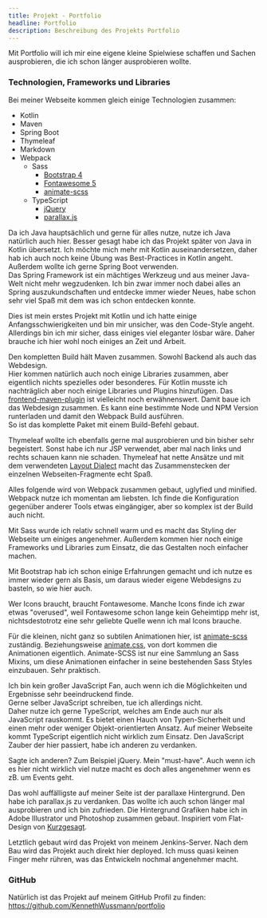 ```yaml
---
title: Projekt - Portfolio
headline: Portfolio
description: Beschreibung des Projekts Portfolio
---
```

Mit Portfolio will ich mir eine eigene kleine Spielwiese schaffen und Sachen ausprobieren, die ich schon länger ausprobieren wollte.

### Technologien, Frameworks und Libraries

Bei meiner Webseite kommen gleich einige Technologien zusammen:

* Kotlin
* Maven
* Spring Boot
* Thymeleaf
* Markdown
* Webpack
    * Sass
        * [Bootstrap 4](https://getbootstrap.com/)
        * [Fontawesome 5](https://fontawesome.com/)
        * [animate-scss](https://github.com/geoffgraham/animate.scss)
    * TypeScript
        * [jQuery](https://jquery.com/)
        * [parallax.js](https://github.com/wagerfield/parallax)

Da ich Java hauptsächlich und gerne für alles nutze, nutze ich Java natürlich auch hier.
Besser gesagt habe ich das Projekt später von Java in Kotlin übersetzt. Ich möchte mich mehr mit Kotlin
auseinandersetzen, daher hab ich auch noch keine Übung was Best-Practices in Kotlin angeht.
Außerdem wollte ich gerne Spring Boot verwenden.<br />
Das Spring Framework ist ein mächtiges Werkzeug und aus meiner Java-Welt nicht mehr wegzudenken.
Ich bin zwar immer noch dabei alles an Spring auszukundschaften und entdecke immer wieder Neues,
habe schon sehr viel Spaß mit dem was ich schon entdecken konnte.

Dies ist mein erstes Projekt mit Kotlin und ich hatte einige Anfangsschwierigkeiten und bin mir unsicher,
was den Code-Style angeht. Allerdings bin ich mir sicher, dass einiges viel eleganter lösbar wäre.
Daher brauche ich hier wohl noch einiges an Zeit und Arbeit.

Den kompletten Build hält Maven zusammen. Sowohl Backend als auch das Webdesign.<br />
Hier kommen natürlich auch noch einige Libraries zusammen, aber eigentlich nichts spezielles oder
besonderes. Für Kotlin musste ich nachträglich aber noch einige Libraries und Plugins hinzufügen.
Das [frontend-maven-plugin](https://github.com/eirslett/frontend-maven-plugin)
ist vielleicht noch erwähnenswert. Damit baue ich das Webdesign zusammen. Es kann eine bestimmte
Node und NPM Version runterladen und damit den Webpack Build ausführen.<br />
So ist das komplette Paket mit einem Build-Befehl gebaut.

Thymeleaf wollte ich ebenfalls gerne mal ausprobieren und bin bisher sehr begeistert.
Sonst habe ich nur JSP verwendet, aber mal nach links und rechts schauen kann nie schaden.
Thymeleaf hat nette Ansätze und mit dem verwendeten
[Layout Dialect](https://github.com/ultraq/thymeleaf-layout-dialect)
macht das Zusammenstecken der einzelnen Webseiten-Fragmente echt Spaß.

Alles folgende wird von Webpack zusammen gebaut, uglyfied und minified.<br />
Webpack nutze ich momentan am liebsten. Ich finde die Konfiguration gegenüber anderer Tools etwas
eingängiger, aber so komplex ist der Build auch nicht.

Mit Sass wurde ich relativ schnell warm und es macht das Styling der Webseite um einiges angenehmer.
Außerdem kommen hier noch einige Frameworks und Libraries zum Einsatz, die das Gestalten noch einfacher machen.<br/>

Mit Bootstrap hab ich schon einige Erfahrungen gemacht und ich nutze es immer wieder gern als Basis,
um daraus wieder eigene Webdesigns zu basteln, so wie hier auch.<br />

Wer Icons braucht, braucht Fontawesome. Manche Icons finde ich zwar etwas "overused", weil Fontawesome schon
lange kein Geheimtipp mehr ist, nichtsdestotrotz eine sehr geliebte Quelle wenn ich mal Icons brauche.<br/>

Für die kleinen, nicht ganz so subtilen Animationen hier, ist [animate-scss](https://github.com/geoffgraham/animate.scss) zuständig.
Beziehungsweise [animate.css](https://github.com/daneden/animate.css), von dort
kommen die Animationen eigentlich. Animate-SCSS ist nur eine Sammlung an Sass Mixins, um diese Animationen einfacher
in seine bestehenden Sass Styles einzubauen. Sehr praktisch.

Ich bin kein großer JavaScript Fan, auch wenn ich die Möglichkeiten und Ergebnisse sehr beeindruckend finde.<br />
Gerne selber JavaScript schreiben, tue ich allerdings nicht. <br />
Daher nutze ich gerne TypeScript, welches am Ende auch nur als JavaScript rauskommt. Es bietet einen Hauch
von Typen-Sicherheit und einen mehr oder weniger Objekt-orientierten Ansatz. Auf meiner Webseite kommt
TypeScript eigentlich nicht wirklich zum Einsatz. Den JavaScript Zauber der hier passiert, habe ich anderen
zu verdanken.<br />

Sagte ich anderen? Zum Beispiel jQuery. Mein "must-have". Auch wenn ich es hier nicht wirklich viel nutze
macht es doch alles angenehmer wenn es zB. um Events geht.<br />

Das wohl auffälligste auf meiner Seite ist der parallaxe Hintergrund. Den habe ich parallax.js zu verdanken.
Das wollte ich auch schon länger mal ausprobieren und ich bin zufrieden. Die Hintergrund Grafiken habe ich
in Adobe Illustrator und Photoshop zusammen gebaut. Inspiriert vom Flat-Design von
[Kurzgesagt](https://www.youtube.com/user/Kurzgesagt).

Letztlich gebaut wird das Projekt von meinem Jenkins-Server. Nach dem Bau wird das Projekt auch direkt
hier deployed. Ich muss quasi keinen Finger mehr rühren, was das Entwickeln nochmal angenehmer macht.

### GitHub
Natürlich ist das Projekt auf meinem GitHub Profil zu finden:
https://github.com/KennethWussmann/portfolio
